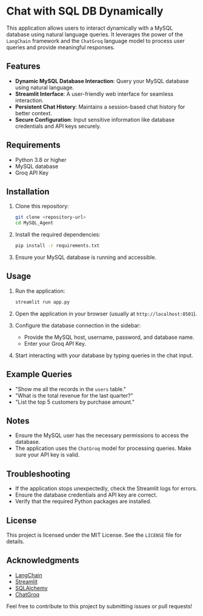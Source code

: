 # Chat with SQL DB Dynamically

This application allows users to interact dynamically with a MySQL database using natural language queries. It leverages the power of the `LangChain` framework and the `ChatGroq` language model to process user queries and provide meaningful responses.

## Features

- **Dynamic MySQL Database Interaction**: Query your MySQL database using natural language.
- **Streamlit Interface**: A user-friendly web interface for seamless interaction.
- **Persistent Chat History**: Maintains a session-based chat history for better context.
- **Secure Configuration**: Input sensitive information like database credentials and API keys securely.

## Requirements

- Python 3.8 or higher
- MySQL database
- Groq API Key

## Installation

1. Clone this repository:
   ```bash
   git clone <repository-url>
   cd MySQL_Agent
   ```

2. Install the required dependencies:
   ```bash
   pip install -r requirements.txt
   ```

3. Ensure your MySQL database is running and accessible.

## Usage

1. Run the application:
   ```bash
   streamlit run app.py
   ```

2. Open the application in your browser (usually at `http://localhost:8501`).

3. Configure the database connection in the sidebar:
   - Provide the MySQL host, username, password, and database name.
   - Enter your Groq API Key.

4. Start interacting with your database by typing queries in the chat input.

## Example Queries

- "Show me all the records in the `users` table."
- "What is the total revenue for the last quarter?"
- "List the top 5 customers by purchase amount."

## Notes

- Ensure the MySQL user has the necessary permissions to access the database.
- The application uses the `ChatGroq` model for processing queries. Make sure your API key is valid.

## Troubleshooting

- If the application stops unexpectedly, check the Streamlit logs for errors.
- Ensure the database credentials and API key are correct.
- Verify that the required Python packages are installed.

## License

This project is licensed under the MIT License. See the `LICENSE` file for details.

## Acknowledgments

- [LangChain](https://github.com/hwchase17/langchain)
- [Streamlit](https://streamlit.io/)
- [SQLAlchemy](https://www.sqlalchemy.org/)
- [ChatGroq](https://groq.com/)

Feel free to contribute to this project by submitting issues or pull requests!